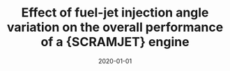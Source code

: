 ---
title: "Effect of fuel-jet injection angle variation on the overall performance of a {SCRAMJET} engine"
collection: publications
permalink: /publication/2020-scramjet-injection-angle
excerpt: "Sharma, Vatsalya and Eswaran, Vinayak and Chakraborty, Debasis"
date: 2020-01-01
venue: "Aerospace Science and Technology"
paperurl: "https://doi.org/10.1016/j.ast.2020.105786"
---